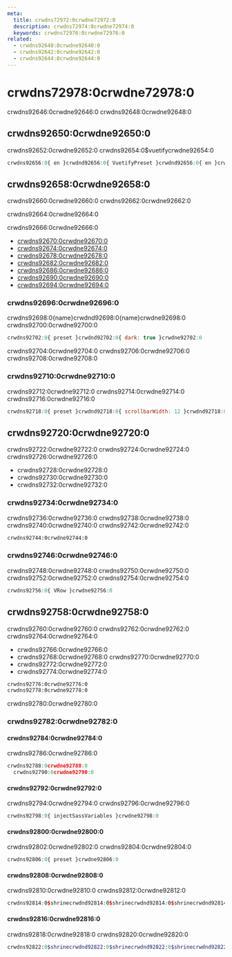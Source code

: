 ```yaml
---
meta:
  title: crwdns72972:0crwdne72972:0
  description: crwdns72974:0crwdne72974:0
  keywords: crwdns72976:0crwdne72976:0
related:
  - crwdns92640:0crwdne92640:0
  - crwdns92642:0crwdne92642:0
  - crwdns92644:0crwdne92644:0
---
```


# crwdns72978:0crwdne72978:0

crwdns92646:0crwdne92646:0 crwdns92648:0crwdne92648:0

## crwdns92650:0crwdne92650:0

crwdns92652:0crwdne92652:0 crwdns92654:0$vuetifycrwdne92654:0

```js
crwdns92656:0{ en }crwdnd92656:0{ VuetifyPreset }crwdnd92656:0{ en }crwdne92656:0
```

## crwdns92658:0crwdne92658:0

crwdns92660:0crwdne92660:0 crwdns92662:0crwdne92662:0

<alert type="info">crwdns92664:0crwdne92664:0</alert>

crwdns92666:0crwdne92666:0

* [crwdns92670:0crwdne92670:0](crwdns92668:0crwdne92668:0)
* [crwdns92674:0crwdne92674:0](crwdns92672:0crwdne92672:0)
* [crwdns92678:0crwdne92678:0](crwdns92676:0crwdne92676:0)
* [crwdns92682:0crwdne92682:0](crwdns92680:0crwdne92680:0)
* [crwdns92686:0crwdne92686:0](crwdns92684:0crwdne92684:0)
* [crwdns92690:0crwdne92690:0](crwdns92688:0crwdne92688:0)
* [crwdns92694:0crwdne92694:0](crwdns92692:0crwdne92692:0)

### crwdns92696:0crwdne92696:0

crwdns92698:0{name}crwdnd92698:0{name}crwdne92698:0 crwdns92700:0crwdne92700:0

```js
crwdns92702:0{ preset }crwdnd92702:0{ dark: true }crwdne92702:0
```

crwdns92704:0crwdne92704:0 crwdns92706:0crwdne92706:0 crwdns92708:0crwdne92708:0

### crwdns92710:0crwdne92710:0

crwdns92712:0crwdne92712:0 crwdns92714:0crwdne92714:0 crwdns92716:0crwdne92716:0

```js
crwdns92718:0{ preset }crwdnd92718:0{ scrollbarWidth: 12 }crwdnd92718:0{ primary: 'blue' }crwdne92718:0
```

## crwdns92720:0crwdne92720:0

crwdns92722:0crwdne92722:0 crwdns92724:0crwdne92724:0 crwdns92726:0crwdne92726:0

* crwdns92728:0crwdne92728:0
* crwdns92730:0crwdne92730:0
* crwdns92732:0crwdne92732:0

### crwdns92734:0crwdne92734:0

crwdns92736:0crwdne92736:0 crwdns92738:0crwdne92738:0 crwdns92740:0crwdne92740:0 crwdns92742:0crwdne92742:0

```html
crwdns92744:0crwdne92744:0
```

### crwdns92746:0crwdne92746:0

crwdns92748:0crwdne92748:0 crwdns92750:0crwdne92750:0 crwdns92752:0crwdne92752:0 crwdns92754:0crwdne92754:0

```js
crwdns92756:0{ VRow }crwdne92756:0
```

## crwdns92758:0crwdne92758:0

crwdns92760:0crwdne92760:0 crwdns92762:0crwdne92762:0 crwdns92764:0crwdne92764:0

* crwdns92766:0crwdne92766:0
* crwdns92768:0crwdne92768:0 crwdns92770:0crwdne92770:0
* crwdns92772:0crwdne92772:0
* crwdns92774:0crwdne92774:0

```cmd
crwdns92776:0crwdne92776:0
crwdns92778:0crwdne92778:0
```

<alert type="warning">crwdns92780:0crwdne92780:0</alert>

### crwdns92782:0crwdne92782:0

#### crwdns92784:0crwdne92784:0

crwdns92786:0crwdne92786:0

```js
crwdns92788:0crwdne92788:0
  crwdns92790:0crwdne92790:0
```

#### crwdns92792:0crwdne92792:0

crwdns92794:0crwdne92794:0 crwdns92796:0crwdne92796:0

```js
crwdns92798:0{ injectSassVariables }crwdne92798:0
```

#### crwdns92800:0crwdne92800:0

crwdns92802:0crwdne92802:0 crwdns92804:0crwdne92804:0

```js
crwdns92806:0{ preset }crwdne92806:0
```

#### crwdns92808:0crwdne92808:0

crwdns92810:0crwdne92810:0 crwdns92812:0crwdne92812:0

```scss
crwdns92814:0$shrinecrwdnd92814:0$shrinecrwdnd92814:0$shrinecrwdnd92814:0$shrinecrwdnd92814:0$bodycrwdnd92814:0$bordercrwdnd92814:0$headingscrwdnd92814:0$materialcrwdne92814:0
```

#### crwdns92816:0crwdne92816:0

crwdns92818:0crwdne92818:0 crwdns92820:0crwdne92820:0

```sass
crwdns92822:0$shrinecrwdnd92822:0$shrinecrwdnd92822:0$shrinecrwdnd92822:0$shrinecrwdne92822:0
```

<backmatter />
